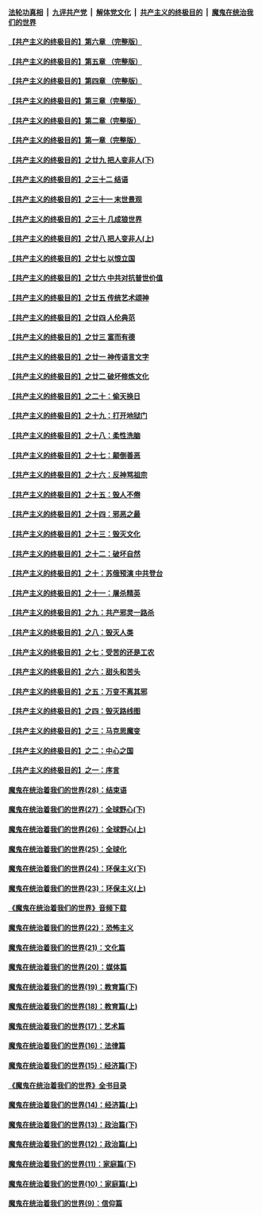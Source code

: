 ####  [法轮功真相](../../../../basic/blob/master/README.md?t=06222202) &nbsp;|&nbsp; [九评共产党](../../../../9ping.md/blob/master/README.md?t=06222202) &nbsp;|&nbsp; [解体党文化](../../../../jtdwh.md/blob/master/README.md?t=06222202)  &nbsp;|&nbsp; [共产主义的终极目的](../../../../gczydzjmd.md/blob/master/README.md?t=06222202) &nbsp;|&nbsp; [魔鬼在统治我们的世界](../../../../mgztzwmdsj.md/blob/master/README.md?t=06222202) 

#### [【共产主义的终极目的】第六章 （完整版）](../pages/nsc422/n11428913.md?t=06222202) 

#### [【共产主义的终极目的】第五章 （完整版）](../pages/nsc422/n11428912.md?t=06222202) 

#### [【共产主义的终极目的】第四章 （完整版）](../pages/nsc422/n11428907.md?t=06222202) 

#### [【共产主义的终极目的】第三章（完整版）](../pages/nsc422/n11428848.md?t=06222202) 

#### [【共产主义的终极目的】第二章（完整版）](../pages/nsc422/n11428831.md?t=06222202) 

#### [【共产主义的终极目的】第一章（完整版）](../pages/nsc422/n11417651.md?t=06222202) 

#### [【共产主义的终极目的】之廿九 把人变非人(下)](../pages/nsc422/n11344140.md?t=06222202) 

#### [【共产主义的终极目的】之三十二 结语](../pages/nsc422/n11360535.md?t=06222202) 

#### [【共产主义的终极目的】之三十一 末世景观](../pages/nsc422/n11351129.md?t=06222202) 

#### [【共产主义的终极目的】之三十 几成狼世界](../pages/nsc422/n11348280.md?t=06222202) 

#### [【共产主义的终极目的】之廿八 把人变非人(上)](../pages/nsc422/n11340492.md?t=06222202) 

#### [【共产主义的终极目的】之廿七 以恨立国](../pages/nsc422/n11336944.md?t=06222202) 

#### [【共产主义的终极目的】之廿六 中共对抗普世价值](../pages/nsc422/n11324785.md?t=06222202) 

#### [【共产主义的终极目的】之廿五 传统艺术颂神](../pages/nsc422/n11296396.md?t=06222202) 

#### [【共产主义的终极目的】之廿四 人伦典范](../pages/nsc422/n11296397.md?t=06222202) 

#### [【共产主义的终极目的】之廿三 富而有德](../pages/nsc422/n11283598.md?t=06222202) 

#### [【共产主义的终极目的】之廿一 神传语言文字](../pages/nsc422/n11263265.md?t=06222202) 

#### [【共产主义的终极目的】之廿二 破坏修炼文化](../pages/nsc422/n11245728.md?t=06222202) 

#### [【共产主义的终极目的】之二十：偷天换日](../pages/nsc422/n11238846.md?t=06222202) 

#### [【共产主义的终极目的】之十九：打开地狱门](../pages/nsc422/n11206376.md?t=06222202) 

#### [【共产主义的终极目的】之十八：柔性洗脑](../pages/nsc422/n11199994.md?t=06222202) 

#### [【共产主义的终极目的】之十七：颠倒善恶](../pages/nsc422/n11179782.md?t=06222202) 

#### [【共产主义的终极目的】之十六：反神骂祖宗](../pages/nsc422/n11166798.md?t=06222202) 

#### [【共产主义的终极目的】之十五：毁人不倦](../pages/nsc422/n11166792.md?t=06222202) 

#### [【共产主义的终极目的】之十四：邪恶之最](../pages/nsc422/n11150249.md?t=06222202) 

#### [【共产主义的终极目的】之十三：毁灭文化](../pages/nsc422/n11135227.md?t=06222202) 

#### [【共产主义的终极目的】之十二：破坏自然](../pages/nsc422/n11135214.md?t=06222202) 

#### [【共产主义的终极目的】之十：苏俄预演 中共登台](../pages/nsc422/n11118424.md?t=06222202) 

#### [【共产主义的终极目的】之十一：屠杀精英](../pages/nsc422/n11118442.md?t=06222202) 

#### [【共产主义的终极目的】之九：共产邪灵一路杀](../pages/nsc422/n11114139.md?t=06222202) 

#### [【共产主义的终极目的】之八：毁灭人类](../pages/nsc422/n11108503.md?t=06222202) 

#### [【共产主义的终极目的】之七：受苦的还是工农](../pages/nsc422/n11101809.md?t=06222202) 

#### [【共产主义的终极目的】之六：甜头和苦头](../pages/nsc422/n11096971.md?t=06222202) 

#### [【共产主义的终极目的】之五：万变不离其邪](../pages/nsc422/n11091285.md?t=06222202) 

#### [【共产主义的终极目的】之四：毁灭路线图](../pages/nsc422/n11086284.md?t=06222202) 

#### [【共产主义的终极目的】之三：马克思魔变](../pages/nsc422/n11061941.md?t=06222202) 

#### [【共产主义的终极目的】之二：中心之国](../pages/nsc422/n11047728.md?t=06222202) 

#### [【共产主义的终极目的】之一：序言](../pages/nsc422/n11086077.md?t=06222202) 

#### [魔鬼在统治着我们的世界(28)：结束语](../pages/nsc422/n10936246.md?t=06222202) 

#### [魔鬼在统治着我们的世界(27)：全球野心(下)](../pages/nsc422/n10928319.md?t=06222202) 

#### [魔鬼在统治着我们的世界(26)：全球野心(上)](../pages/nsc422/n10900318.md?t=06222202) 

#### [魔鬼在统治着我们的世界(25)：全球化](../pages/nsc422/n10788205.md?t=06222202) 

#### [魔鬼在统治着我们的世界(24)：环保主义(下)](../pages/nsc422/n10695307.md?t=06222202) 

#### [魔鬼在统治着我们的世界(23)：环保主义(上)](../pages/nsc422/n10688613.md?t=06222202) 

#### [《魔鬼在统治着我们的世界》音频下载](../pages/nsc422/n10635553.md?t=06222202) 

#### [魔鬼在统治着我们的世界(22)：恐怖主义](../pages/nsc422/n10614727.md?t=06222202) 

#### [魔鬼在统治着我们的世界(21)：文化篇](../pages/nsc422/n10597706.md?t=06222202) 

#### [魔鬼在统治着我们的世界(20)：媒体篇](../pages/nsc422/n10586579.md?t=06222202) 

#### [魔鬼在统治着我们的世界(19)：教育篇(下)](../pages/nsc422/n10564808.md?t=06222202) 

#### [魔鬼在统治着我们的世界(18)：教育篇(上)](../pages/nsc422/n10526970.md?t=06222202) 

#### [魔鬼在统治着我们的世界(17)：艺术篇](../pages/nsc422/n10499093.md?t=06222202) 

#### [魔鬼在统治着我们的世界(16)：法律篇](../pages/nsc422/n10485969.md?t=06222202) 

#### [魔鬼在统治着我们的世界(15)：经济篇(下)](../pages/nsc422/n10469975.md?t=06222202) 

#### [《魔鬼在统治着我们的世界》全书目录](../pages/nsc422/n10464261.md?t=06222202) 

#### [魔鬼在统治着我们的世界(14)：经济篇(上)](../pages/nsc422/n10457370.md?t=06222202) 

#### [魔鬼在统治着我们的世界(13)：政治篇(下)](../pages/nsc422/n10448270.md?t=06222202) 

#### [魔鬼在统治着我们的世界(12)：政治篇(上)](../pages/nsc422/n10444576.md?t=06222202) 

#### [魔鬼在统治着我们的世界(11)：家庭篇(下)](../pages/nsc422/n10440961.md?t=06222202) 

#### [魔鬼在统治着我们的世界(10)：家庭篇(上)](../pages/nsc422/n10435448.md?t=06222202) 

#### [魔鬼在统治着我们的世界(9)：信仰篇](../pages/nsc422/n10432159.md?t=06222202) 

